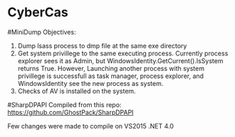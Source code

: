 # CyberCas
 
#MiniDump Objectives:

1) Dump lsass process to dmp file at the same exe directory
2) Get system privillege to the same executing process. Currently process explorer sees it as Admin, but WindowsIdentity.GetCurrent().IsSystem returns True. However, Launching another process with system privillege is successfull as task manager, process explorer, and WindowsIdentity see the new process as system.
3) Checks of AV is installed on the system.

#SharpDPAPI
Compiled from this repo:
https://github.com/GhostPack/SharpDPAPI

Few changes were made to compile on VS2015 .NET 4.0
